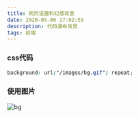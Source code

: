 ```yaml
---
title: 网页设置科幻感背景
date: 2020-05-06 17:02:55
description: 代码瀑布背景
tags: 前端
---
```


### css代码
```css
background: url("/images/bg.gif") repeat;
```

### 使用图片
![bg](/background/bg.gif)

<style>
body {
    background: url("/images/bg.gif") repeat!important;
}
#container .mid-col {
    background: rgba(255,255,255,0.3);
}
</style>